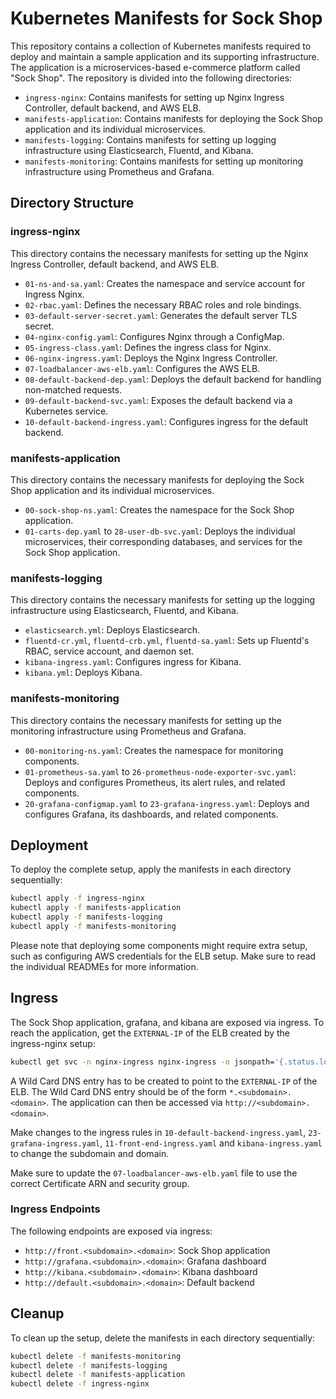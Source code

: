 # Kubernetes Manifests for Sock Shop
This repository contains a collection of Kubernetes manifests required to deploy and maintain a sample application and its supporting infrastructure. The application is a microservices-based e-commerce platform called "Sock Shop". The repository is divided into the following directories:

- `ingress-nginx`: Contains manifests for setting up Nginx Ingress Controller, default backend, and AWS ELB.
- `manifests-application`: Contains manifests for deploying the Sock Shop application and its individual microservices.
- `manifests-logging`: Contains manifests for setting up logging infrastructure using Elasticsearch, Fluentd, and Kibana.
- `manifests-monitoring`: Contains manifests for setting up monitoring infrastructure using Prometheus and Grafana.

## Directory Structure
### ingress-nginx

This directory contains the necessary manifests for setting up the Nginx Ingress Controller, default backend, and AWS ELB.

- `01-ns-and-sa.yaml`: Creates the namespace and service account for Ingress Nginx.
- `02-rbac.yaml`: Defines the necessary RBAC roles and role bindings.
- `03-default-server-secret.yaml`: Generates the default server TLS secret.
- `04-nginx-config.yaml`: Configures Nginx through a ConfigMap.
- `05-ingress-class.yaml`: Defines the ingress class for Nginx.
- `06-nginx-ingress.yaml`: Deploys the Nginx Ingress Controller.
- `07-loadbalancer-aws-elb.yaml`: Configures the AWS ELB.
- `08-default-backend-dep.yaml`: Deploys the default backend for handling non-matched requests.
- `09-default-backend-svc.yaml`: Exposes the default backend via a Kubernetes service.
- `10-default-backend-ingress.yaml`: Configures ingress for the default backend.

### manifests-application
This directory contains the necessary manifests for deploying the Sock Shop application and its individual microservices.

- `00-sock-shop-ns.yaml`: Creates the namespace for the Sock Shop application.
- `01-carts-dep.yaml` to `28-user-db-svc.yaml`: Deploys the individual microservices, their corresponding databases, and services for the Sock Shop application.

### manifests-logging
This directory contains the necessary manifests for setting up the logging infrastructure using Elasticsearch, Fluentd, and Kibana.

- `elasticsearch.yml`: Deploys Elasticsearch.
- `fluentd-cr.yml`, `fluentd-crb.yml`, `fluentd-sa.yaml`: Sets up Fluentd's RBAC, service account, and daemon set.
- `kibana-ingress.yaml`: Configures ingress for Kibana.
- `kibana.yml`: Deploys Kibana.

### manifests-monitoring
This directory contains the necessary manifests for setting up the monitoring infrastructure using Prometheus and Grafana.

- `00-monitoring-ns.yaml`: Creates the namespace for monitoring components.
- `01-prometheus-sa.yaml` to `26-prometheus-node-exporter-svc.yaml`: Deploys and configures Prometheus, its alert rules, and related components.
- `20-grafana-configmap.yaml` to `23-grafana-ingress.yaml`: Deploys and configures Grafana, its dashboards, and related components.

## Deployment
To deploy the complete setup, apply the manifests in each directory sequentially:

```bash
kubectl apply -f ingress-nginx
kubectl apply -f manifests-application
kubectl apply -f manifests-logging
kubectl apply -f manifests-monitoring
```
Please note that deploying some components might require extra setup, such as configuring AWS credentials for the ELB setup. Make sure to read the individual READMEs for more information.

## Ingress
The Sock Shop application, grafana, and kibana are exposed via ingress. To reach the application, get the `EXTERNAL-IP` of the ELB created by the ingress-nginx setup:

```bash
kubectl get svc -n nginx-ingress nginx-ingress -o jsonpath='{.status.loadBalancer.ingress[0].hostname}'
```

A Wild Card DNS entry has to be created to point to the `EXTERNAL-IP` of the ELB. The Wild Card DNS entry should be of the form `*.<subdomain>.<domain>`. The application can then be accessed via `http://<subdomain>.<domain>`.

Make changes to the ingress rules in `10-default-backend-ingress.yaml`, `23-grafana-ingress.yaml`, `11-front-end-ingress.yaml` and `kibana-ingress.yaml` to change the subdomain and domain.

Make sure to update the `07-loadbalancer-aws-elb.yaml` file to use the correct Certificate ARN and security group.

### Ingress Endpoints
The following endpoints are exposed via ingress:
- `http://front.<subdomain>.<domain>`: Sock Shop application
- `http://grafana.<subdomain>.<domain>`: Grafana dashboard
- `http://kibana.<subdomain>.<domain>`: Kibana dashboard
- `http://default.<subdomain>.<domain>`: Default backend

## Cleanup
To clean up the setup, delete the manifests in each directory sequentially:

```bash
kubectl delete -f manifests-monitoring
kubectl delete -f manifests-logging
kubectl delete -f manifests-application
kubectl delete -f ingress-nginx
```

